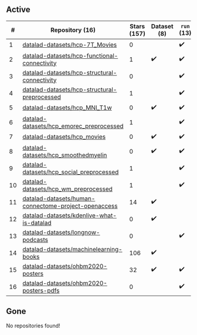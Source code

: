 ## Active
| # | Repository (16) | Stars (157) | Dataset (8) | `run` (13) | `containers-run` |
| --- | --- | --- | --- | --- | --- |
| 1 | [datalad-datasets/hcp-7T_Movies](https://github.com/datalad-datasets/hcp-7T_Movies) | 0 |  | :heavy_check_mark: |  |
| 2 | [datalad-datasets/hcp-functional-connectivity](https://github.com/datalad-datasets/hcp-functional-connectivity) | 1 | :heavy_check_mark: | :heavy_check_mark: |  |
| 3 | [datalad-datasets/hcp-structural-connectivity](https://github.com/datalad-datasets/hcp-structural-connectivity) | 0 |  | :heavy_check_mark: |  |
| 4 | [datalad-datasets/hcp-structural-preprocessed](https://github.com/datalad-datasets/hcp-structural-preprocessed) | 1 |  | :heavy_check_mark: |  |
| 5 | [datalad-datasets/hcp_MNI_T1w](https://github.com/datalad-datasets/hcp_MNI_T1w) | 0 | :heavy_check_mark: | :heavy_check_mark: |  |
| 6 | [datalad-datasets/hcp_emorec_preprocessed](https://github.com/datalad-datasets/hcp_emorec_preprocessed) | 1 |  | :heavy_check_mark: |  |
| 7 | [datalad-datasets/hcp_movies](https://github.com/datalad-datasets/hcp_movies) | 0 | :heavy_check_mark: | :heavy_check_mark: |  |
| 8 | [datalad-datasets/hcp_smoothedmyelin](https://github.com/datalad-datasets/hcp_smoothedmyelin) | 0 | :heavy_check_mark: | :heavy_check_mark: |  |
| 9 | [datalad-datasets/hcp_social_preprocessed](https://github.com/datalad-datasets/hcp_social_preprocessed) | 1 |  | :heavy_check_mark: |  |
| 10 | [datalad-datasets/hcp_wm_preprocessed](https://github.com/datalad-datasets/hcp_wm_preprocessed) | 1 |  | :heavy_check_mark: |  |
| 11 | [datalad-datasets/human-connectome-project-openaccess](https://github.com/datalad-datasets/human-connectome-project-openaccess) | 14 | :heavy_check_mark: |  |  |
| 12 | [datalad-datasets/kdenlive-what-is-datalad](https://github.com/datalad-datasets/kdenlive-what-is-datalad) | 0 | :heavy_check_mark: |  |  |
| 13 | [datalad-datasets/longnow-podcasts](https://github.com/datalad-datasets/longnow-podcasts) | 0 |  | :heavy_check_mark: |  |
| 14 | [datalad-datasets/machinelearning-books](https://github.com/datalad-datasets/machinelearning-books) | 106 | :heavy_check_mark: |  |  |
| 15 | [datalad-datasets/ohbm2020-posters](https://github.com/datalad-datasets/ohbm2020-posters) | 32 | :heavy_check_mark: | :heavy_check_mark: |  |
| 16 | [datalad-datasets/ohbm2020-posters-pdfs](https://github.com/datalad-datasets/ohbm2020-posters-pdfs) | 0 |  | :heavy_check_mark: |  |

## Gone
No repositories found!

